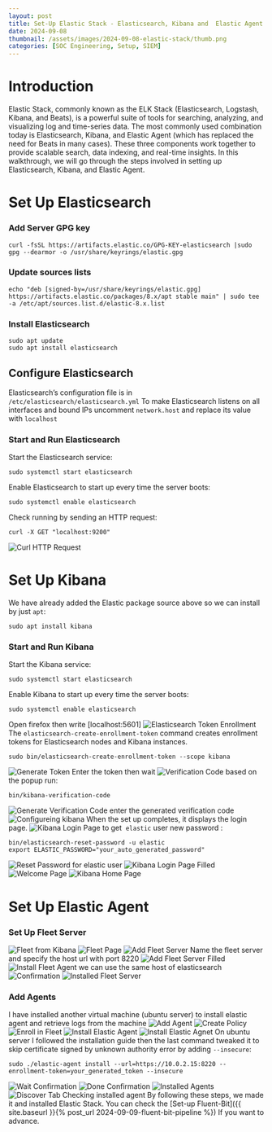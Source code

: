 ```yaml
---
layout: post
title: Set-Up Elastic Stack - Elasticsearch, Kibana and  Elastic Agent
date: 2024-09-08 
thumbnail: /assets/images/2024-09-08-elastic-stack/thumb.png
categories: [SOC Engineering, Setup, SIEM]
---
```

# **Introduction**
Elastic Stack, commonly known as the ELK Stack (Elasticsearch, Logstash, Kibana, and Beats), is a powerful suite of tools for searching, analyzing, and visualizing log and time-series data. The most commonly used combination today is Elasticsearch, Kibana, and Elastic Agent (which has replaced the need for Beats in many cases). These three components work together to provide scalable search, data indexing, and real-time insights. In this walkthrough, we will go through the steps involved in setting up Elasticsearch, Kibana, and Elastic Agent.
# **Set Up Elasticsearch**
### Add Server GPG key
```
curl -fsSL https://artifacts.elastic.co/GPG-KEY-elasticsearch |sudo gpg --dearmor -o /usr/share/keyrings/elastic.gpg
```
### Update sources lists
```
echo "deb [signed-by=/usr/share/keyrings/elastic.gpg] https://artifacts.elastic.co/packages/8.x/apt stable main" | sudo tee -a /etc/apt/sources.list.d/elastic-8.x.list
```
### Install Elasticsearch
```
sudo apt update
sudo apt install elasticsearch
```
## Configure Elasticsearch
Elasticsearch’s configuration file is in `/etc/elasticsearch/elasticsearch.yml`
To make Elasticsearch listens on all interfaces and bound IPs  uncomment `network.host` and replace its value with `localhost`
### Start and Run Elasticsearch
Start the Elasticsearch service:
```
sudo systemctl start elasticsearch
```
Enable Elasticsearch to start up every time the server boots:
```
sudo systemctl enable elasticsearch
```
Check running by sending an HTTP request:
```
curl -X GET "localhost:9200"
```
![Curl HTTP Request](/assets/images/2024-09-08-elastic-stack/curl-request.png)
# Set Up Kibana
We have already added the Elastic package source above so we can install by just `apt`:
```
sudo apt install kibana
```
### Start and Run Kibana
Start the Kibana service:
```
sudo systemctl start elasticsearch
```
Enable Kibana to start up every time the server boots:
```
sudo systemctl enable elasticsearch
```

Open firefox then write [localhost:5601]
![Elasticsearch Token Enrollment](/assets/images/2024-09-08-elastic-stack/elastic-token.png)
The `elasticsearch-create-enrollment-token` command creates enrollment tokens for Elasticsearch nodes and Kibana instances.
```
sudo bin/elasticsearch-create-enrollment-token --scope kibana
```
![Generate Token](/assets/images/2024-09-08-elastic-stack/generate-token.jpg)
Enter the token then wait
![Verification Code](/assets/images/2024-09-08-elastic-stack/verification-code.png)
based on the popup run:
```
bin/kibana-verification-code
```
![Generate Verification Code](/assets/images/2024-09-08-elastic-stack/verification-code-gen.jpg)
enter the generated verification code
![Configureing kibana](/assets/images/2024-09-08-elastic-stack/configure-kibana.png)
When the set up completes, it displays the login page.
![Kibana Login Page](/assets/images/2024-09-08-elastic-stack/login-kibana.png)
to get  `elastic` user new password :
```
bin/elasticsearch-reset-password -u elastic
export ELASTIC_PASSWORD="your_auto_generated_password"
```
![Reset Password for elastic user](/assets/images/2024-09-08-elastic-stack/reset-password.jpg)
![Kibana Login Page Filled](/assets/images/2024-09-08-elastic-stack/login-filled.png)
![Welcome Page](/assets/images/2024-09-08-elastic-stack/welcome-elastic.png)
![Kibana Home Page](/assets/images/2024-09-08-elastic-stack/elastic-homepage.png)
# **Set Up Elastic Agent**
### Set Up Fleet Server
![Fleet from Kibana](/assets/images/2024-09-08-elastic-stack/Kibana-fleet.png)
![Fleet Page](/assets/images/2024-09-08-elastic-stack/fleet-page.png)
![Add Fleet Server](/assets/images/2024-09-08-elastic-stack/add-fleet.png)
Name the fleet server and specify the host url with port 8220
![Add Fleet Server Filled](/assets/images/2024-09-08-elastic-stack/add-fleet-filled.png)
![Install Fleet Agent](/assets/images/2024-09-08-elastic-stack/install-fleet-agent.png)
we can use the same host of elasticsearch
![Confirmation](/assets/images/2024-09-08-elastic-stack/wait-confirmation.png)
![Installed Fleet Server](/assets/images/2024-09-08-elastic-stack/installed-fleet.png)
### Add Agents
I have installed another virtual machine (ubuntu server) to install elastic agent and retrieve logs from the machine 
![Add Agent](/assets/images/2024-09-08-elastic-stack/add-agent.png)
![Create Policy](/assets/images/2024-09-08-elastic-stack/create-policy.png)
![Enroll in Fleet](/assets/images/2024-09-08-elastic-stack/enroll-in-fleet.png)
![Install Elastic Agent](/assets/images/2024-09-08-elastic-stack/install-agent-1.png)
![Install Elastic Agnet](/assets/images/2024-09-08-elastic-stack/install-agent-2.png)
On ubuntu server I followed the installation guide then the last command tweaked it to skip certificate signed by unknown authority error by adding `--insecure`:
```
sudo ./elastic-agent install --url=https://10.0.2.15:8220 --enrollment-token=your_generated_token --insecure
```
![Wait Confirmation](/assets/images/2024-09-08-elastic-stack/agent-wait-confirmation.png)
![Done Confirmation](/assets/images/2024-09-08-elastic-stack/agent-done-confirmation.png)
![Installed Agents](/assets/images/2024-09-08-elastic-stack/fleet-page-agents.png)
![Discover Tab Checking installed agent](/assets/images/2024-09-08-elastic-stack/discover-check-agent.png)
By following these steps, we made it and installed Elastic Stack.
You can check the [Set-up Fluent-Bit]({{ site.baseurl }}{% post_url 2024-09-09-fluent-bit-pipeline %})
 If you want to advance.
